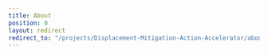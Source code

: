 ```yaml
---
title: About
position: 0
layout: redirect
redirect_to: "/projects/Displacement-Mitigation-Action-Accelerator/about/overview"
---
```



